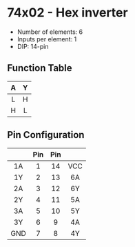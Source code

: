 # 74x02 - Hex inverter

* Number of elements: 6
* Inputs per element: 1
* DIP: 14-pin

## Function Table

| A   | Y   |
|:---:|:---:|
| L   | H   |
| H   | L   |

## Pin Configuration

|     | Pin | Pin |     |
|:---:|:---:|:---:|:---:|
| 1A  |   1 |  14 | VCC |
| 1Y  |   2 |  13 | 6A  |
| 2A  |   3 |  12 | 6Y  |
| 2Y  |   4 |  11 | 5A  |
| 3A  |   5 |  10 | 5Y  |
| 3Y  |   6 |   9 | 4A  |
| GND |   7 |   8 | 4Y  |
